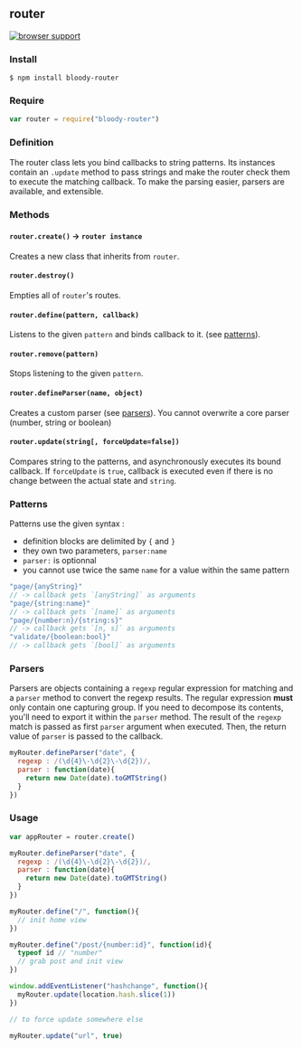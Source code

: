 ## router

[![browser support](https://ci.testling.com/bloodyowl/router.png)](https://ci.testling.com/bloodyowl/router)

### Install

```
$ npm install bloody-router
```

### Require

```javascript
var router = require("bloody-router")
```

### Definition 

The router class lets you bind callbacks to string patterns. 
Its instances contain an `.update` method to pass strings and make the router check them to execute the matching callback. 
To make the parsing easier, parsers are available, and extensible. 

### Methods

#### `router.create()` -> `router instance`

Creates a new class that inherits from `router`. 

#### `router.destroy()`

Empties all of `router`'s routes. 

#### `router.define(pattern, callback)`

Listens to the given `pattern` and binds callback to it. (see [patterns](#patterns)). 

#### `router.remove(pattern)`

Stops listening to the given `pattern`. 

#### `router.defineParser(name, object)`

Creates a custom parser (see [parsers](#parsers)). You cannot overwrite a core parser (number, string or boolean)

#### `router.update(string[, forceUpdate=false])`

Compares string to the patterns, and asynchronously executes its bound callback. If `forceUpdate` is `true`, callback is executed even if there is no change between the actual state and `string`. 

### Patterns

Patterns use the given syntax : 

* definition blocks are delimited by `{` and `}`
* they own two parameters, `parser:name`
* `parser:` is optionnal
* you cannot use twice the same `name` for a value within the same pattern

```javascript
"page/{anyString}"
// -> callback gets `[anyString]` as arguments 
"page/{string:name}"
// -> callback gets `[name]` as arguments 
"page/{number:n}/{string:s}"
// -> callback gets `[n, s]` as arguments 
"validate/{boolean:bool}"
// -> callback gets `[bool]` as arguments 
```

### Parsers

Parsers are objects containing a `regexp` regular expression for matching and a `parser` method to convert the regexp results. 
The regular expression **must** only contain one capturing group. 
If you need to decompose its contents, you'll need to export it within the `parser` method. 
The result of the `regexp` match is passed as first `parser` argument when executed. 
Then, the return value of `parser` is passed to the callback. 

```javascript
myRouter.defineParser("date", {
  regexp : /(\d{4}\-\d{2}\-\d{2})/,
  parser : function(date){
    return new Date(date).toGMTString()
  }
})
```

### Usage

```javascript
var appRouter = router.create()

myRouter.defineParser("date", {
  regexp : /(\d{4}\-\d{2}\-\d{2})/,
  parser : function(date){
    return new Date(date).toGMTString()
  }
})

myRouter.define("/", function(){
  // init home view
})

myRouter.define("/post/{number:id}", function(id){
  typeof id // "number"
  // grab post and init view
})

window.addEventListener("hashchange", function(){
  myRouter.update(location.hash.slice(1))
})

// to force update somewhere else

myRouter.update("url", true) 
```

